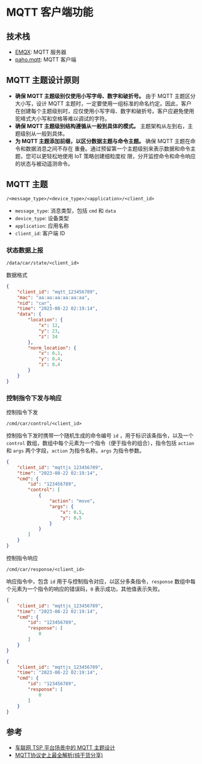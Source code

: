 


# MQTT 客户端功能

## 技术栈

- [EMQX](https://www.emqx.io): MQTT 服务器
- [paho.mqtt](https://eclipse.dev/paho): MQTT 客户端




## MQTT 主题设计原则

- **确保 MQTT 主题级别仅使用小写字母、数字和破折号。** 由于 MQTT 主题区分大小写，设计 MQTT 主题时，一定要使用一组标准的命名约定。因此，客户在创建每个主题级别时，应仅使用小写字母、数字和破折号。客户应避免使用驼峰式大小写和空格等难以调试的字符。
- **确保 MQTT 主题级别结构遵循从一般到具体的模式。** 主题架构从左到右，主题级别从一般到具体。
- **为 MQTT 主题添加前缀，以区分数据主题与命令主题。** 确保 MQTT 主题在命令和数据消息之间不存在
重叠。通过预留第一个主题级别来表示数据和命令主题，您可以更轻松地使用 IoT 策略创建细粒度权
限，分开监控命令和命令响应的状态与被动遥测命令。


## MQTT 主题

```text
/<message_type>/<device_type>/<application>/<client_id>
```

- `message_type`: 消息类型，包括 `cmd` 和 `data`    
- `device_type`: 设备类型
- `application`: 应用名称
- `client_id`: 客户端 ID

### 状态数据上报

```text
/data/car/state/<client_id>
```

数据格式

```json
{
    "client_id": "mqtt_123456789",
    "mac": "aa:aa:aa:aa:aa:aa",
    "nid": "car",
    "time": "2023-08-22 02:19:14",
    "data": {
        "location": {
            "x": 12,
            "y": 23,
            "z": 34
        },
        "norm_location": {
            "x": 0.1,
            "y": 0.4,
            "z": 0.4
        }
    }
}
```

### 控制指令下发与响应

控制指令下发
```text
/cmd/car/control/<client_id>
```

控制指令下发时携带一个随机生成的命令编号 `id` ，用于标识该条指令，以及一个 `control` 数组，数组中每个元素为一个指令（便于指令的组合），指令包括 `action` 和 `args` 两个字段，`action` 为指令名称，`args` 为指令参数。
```json
{
    "client_id": "mqttjs_123456789",
    "time": "2023-08-22 02:19:14",
    "cmd": {
        "id": "123456789",
        "control": [
            {
                "action": "move",
                "args": {
                    "x": 0.5,
                    "y": 0.5
                }
            }
        ]
    }
}
```


控制指令响应
```text
/cmd/car/response/<client_id>
```

响应指令中，包含 `id` 用于与控制指令对应，以区分多条指令，`response` 数组中每个元素为一个指令的响应的错误码，`0` 表示成功，其他值表示失败。
```json
{
    "client_id": "mqttjs_123456789",
    "time": "2023-08-22 02:19:14",
    "cmd": {
        "id": "123456789",
        "response": [
            0
        ]
    }
}
```
```json
{
    "client_id": "mqttjs_123456789",
    "time": "2023-08-22 02:19:14",
    "cmd": {
        "id": "123456789",
        "response": [
            0
        ]
    }
}
```



## 参考

- [车联网 TSP 平台场景中的 MQTT 主题设计](https://www.emqx.com/zh/blog/mqtt-topic-design-for-internet-of-vehicles)
- [MQTT协议史上最全解析(纯干货分享)](https://blog.csdn.net/weixin_44788542/article/details/129690265)